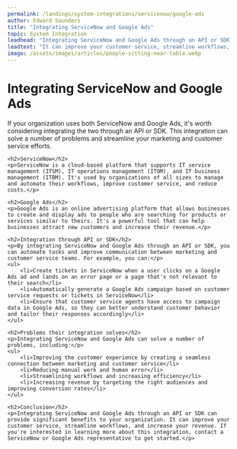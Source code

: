 ```yaml
---
permalink: /landings/system-integrations/servicenow/google-ads
author: Edward Saunders
title: "Integrating ServiceNow and Google Ads"
topic: System Integration
leadhead: "Integrating ServiceNow and Google Ads through an API or SDK can provide significant benefits to your organization"
leadtext: "It can improve your customer service, streamline workflows, and increase your revenue. If you're interested in learning more about this integration, contact a ServiceNow or Google Ads representative to get started."
image: /assets/images/articles/people-sitting-near-table.webp
---
```

<div class="arttext">	<h1>Integrating ServiceNow and Google Ads</h1>
	<p>If your organization uses both ServiceNow and Google Ads, it's worth considering integrating the two through an API or SDK. This integration can solve a number of problems and streamline your marketing and customer service efforts.</p>

	<h2>ServiceNow</h2>
	<p>ServiceNow is a cloud-based platform that supports IT service management (ITSM), IT operations management (ITOM), and IT business management (ITBM). It's used by organizations of all sizes to manage and automate their workflows, improve customer service, and reduce costs.</p>

	<h2>Google Ads</h2>
	<p>Google Ads is an online advertising platform that allows businesses to create and display ads to people who are searching for products or services similar to theirs. It's a powerful tool that can help businesses attract new customers and increase their revenue.</p>

	<h2>Integration through API or SDK</h2>
	<p>By integrating ServiceNow and Google Ads through an API or SDK, you can automate tasks and improve communication between marketing and customer service teams. For example, you can:</p>
	<ul>
		<li>Create tickets in ServiceNow when a user clicks on a Google Ads ad and lands on an error page or a page that's not relevant to their search</li>
		<li>Automatically generate a Google Ads campaign based on customer service requests or tickets in ServiceNow</li>
		<li>Ensure that customer service agents have access to campaign data in Google Ads, so they can better understand customer behavior and tailor their responses accordingly</li>
	</ul>

	<h2>Problems their integration solves</h2>
	<p>Integrating ServiceNow and Google Ads can solve a number of problems, including:</p>
	<ul>
		<li>Improving the customer experience by creating a seamless connection between marketing and customer service</li>
		<li>Reducing manual work and human error</li>
		<li>Streamlining workflows and increasing efficiency</li>
		<li>Increasing revenue by targeting the right audiences and improving conversion rates</li>
	</ul>

	<h2>Conclusion</h2>
	<p>Integrating ServiceNow and Google Ads through an API or SDK can provide significant benefits to your organization. It can improve your customer service, streamline workflows, and increase your revenue. If you're interested in learning more about this integration, contact a ServiceNow or Google Ads representative to get started.</p>
</div>